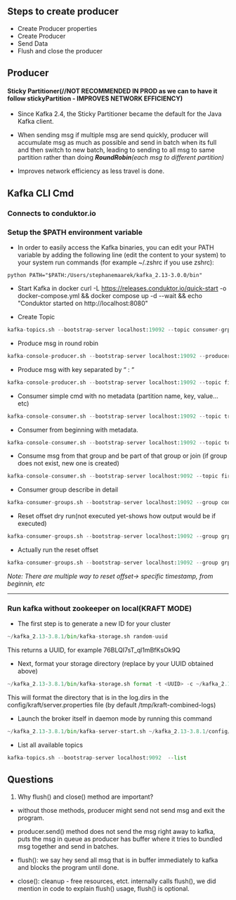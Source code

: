 ## Steps to create producer
* Create Producer properties
* Create Producer
* Send Data
* Flush and close the producer

## Producer 
#### Sticky Partitioner(//NOT RECOMMENDED IN PROD as we can to have it follow stickyPartition - IMPROVES NETWORK EFFICIENCY)
* Since Kafka 2.4, the Sticky Partitioner became the default for the Java Kafka client.

* When sending msg if multiple msg are send quickly, producer will accumulate msg as much as possible and send in batch when its full and then switch to new batch, leading to sending to all msg to same partition rather than doing ***RoundRobin**(each msg to different partition)*

* Improves network efficiency as less travel is done.

## Kafka CLI Cmd
### Connects to conduktor.io

 ### Setup the $PATH environment variable
*  In order to easily access the Kafka binaries, you can edit your PATH variable by adding the following line (edit the content to your system) to your system run commands (for example ~/.zshrc if you use zshrc):

```python PATH="$PATH:/Users/stephanemaarek/kafka_2.13-3.0.0/bin" ```

* Start Kafka in docker
curl -L https://releases.conduktor.io/quick-start -o docker-compose.yml && docker compose up -d --wait && echo "Conduktor started on http://localhost:8080"


* Create Topic	
```python
kafka-topics.sh --bootstrap-server localhost:19092 --topic consumer-grp-topic-23 --create --partitions 3 --replication-factor 1
```

* Produce msg in round robin	
```python
kafka-console-producer.sh --bootstrap-server localhost:19092 --producer-property partitioner.class=org.apache.kafka.clients.producer.RoundRobinPartitioner --topic topic-to-test-roundRobbin
```

* Produce msg with key separated by “ : “
```python
kafka-console-producer.sh --bootstrap-server localhost:19092 --topic first_topic --property parse.key=true --property key.separator=:
```

* Consumer simple cmd with no metadata (partition name, key, value…etc)	
```python
kafka-console-consumer.sh --bootstrap-server localhost:19092 --topic truck-gps
```

* Consumer from beginning with metadata.	
```python
kafka-console-consumer.sh --bootstrap-server localhost:19092 --topic topic-to-test-roundRobbin --formatter kafka.tools.DefaultMessageFormatter --property print.timestamp=true --property print.key=true --property print.value=true --property print.partition=true --from-beginning
```

* Consume msg from that group and be part of that group or join (if group does not exist, new one is created)	
```python
kafka-console-consumer.sh --bootstrap-server localhost:9092 --topic first_topic --group my-first-application 
```

* Consumer group describe in detail
```python
kafka-consumer-groups.sh --bootstrap-server localhost:19092 --group consumer-grp-for-23 --describe
```

* Reset offset dry run(not executed yet-shows how output would be if executed)	
```python
kafka-consumer-groups.sh --bootstrap-server localhost:19092 --group grp-v3 --reset-offsets --to-earliest --topic tpc-consmr-grp --dry-run
```

* Actually run the reset offset
```python
kafka-consumer-groups.sh --bootstrap-server localhost:19092 --group grp-v3 --reset-offsets --to-earliest --topic tpc-consmr-grp --execute
```

*Note: There are multiple way to reset offset-> specific timestamp, from beginnin, etc*
	
----    
### Run kafka without zookeeper on local(KRAFT MODE)

* The first step is to generate a new ID for your cluster
```python
~/kafka_2.13-3.8.1/bin/kafka-storage.sh random-uuid
```
This returns a UUID, for example 76BLQI7sT_ql1mBfKsOk9Q

* Next, format your storage directory (replace <uuid> by your UUID obtained above)
```python
~/kafka_2.13-3.8.1/bin/kafka-storage.sh format -t <UUID> -c ~/kafka_2.13-3.8.1/config/kraft/server.properties
```
This will format the directory that is in the log.dirs in the config/kraft/server.properties file (by default /tmp/kraft-combined-logs)


* Launch the broker itself in daemon mode by running this command
```python
~/kafka_2.13-3.8.1/bin/kafka-server-start.sh ~/kafka_2.13-3.8.1/config/kraft/server.properties
```
* List all available topics
```python
kafka-topics.sh --bootstrap-server localhost:9092  --list
```

## Questions
1) Why flush() and close() method are important?
* without those methods, producer might send not send msg and exit the program.

*   producer.send() method does not send the msg right away to kafka, puts the msg in queue as producer has buffer where it tries to bundled msg together and send in batches.
*   flush(): we say hey send all msg that is in buffer immediately to kafka and blocks the program until done.
*   close(): cleanup - free resources, etct. internally calls flush(), we did mention in code to explain flush() usage, flush() is optional.
